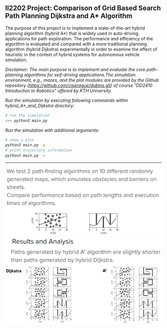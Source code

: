 ## II2202 Project: Comparison of Grid Based Search Path Planning Dijkstra and A* Algorithm
 The purpose of this project is to implement a state-of-the-art hybrid planning algorithm (hybrid A*) that is widely used in auto-driving applications for path exploration. The performance and efficiency of the algorithm is evaluated and compared with a more traditional planning algorithm (hybrid Dijkstra) experimentally in order to examine the effect of heuristic in the context of hybrid systems for autonomous vehicle simulation.

 <em>Disclaimer: The main purpose is to implement and evaluate the core path-planning algorithms for self-driving applications.The simulation environment, e.g., mazes, and the plot modules are provided by the Github repository (https://github.com/cisprague/dubins.git) of course "DD2410 Introduction to Robotics" offered by KTH University.<em>

 Run the simulation by executing following commands within hybrid_A*_and_Dijkstra directory:

```bash
# run the simulation
>>> python3 main.py
```

Run the simulation with additional arguments:
```bash
# show a plot
python3 main.py -p
# print trajectory information
python3 main.py -v
```
--------------------------------
![image](results/presentation_p1.png)
![image](results/presentation_p2.png)
